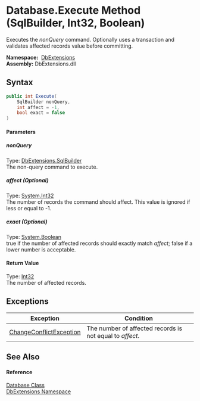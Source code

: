 Database.Execute Method (SqlBuilder, Int32, Boolean)
====================================================
Executes the *nonQuery* command. Optionally uses a transaction and validates affected records value before committing.

  **Namespace:**  [DbExtensions][1]  
  **Assembly:** DbExtensions.dll

Syntax
------

```csharp
public int Execute(
	SqlBuilder nonQuery,
	int affect = -1,
	bool exact = false
)
```

#### Parameters

##### *nonQuery*
Type: [DbExtensions.SqlBuilder][2]  
The non-query command to execute.

##### *affect* (Optional)
Type: [System.Int32][3]  
The number of records the command should affect. This value is ignored if less or equal to -1.

##### *exact* (Optional)
Type: [System.Boolean][4]  
true if the number of affected records should exactly match *affect*; false if a lower number is acceptable.

#### Return Value
Type: [Int32][3]  
The number of affected records.

Exceptions
----------

| Exception                    | Condition                                                |
| ---------------------------- | -------------------------------------------------------- |
| [ChangeConflictException][5] | The number of affected records is not equal to *affect*. |


See Also
--------

#### Reference
[Database Class][6]  
[DbExtensions Namespace][1]  

[1]: ../README.md
[2]: ../SqlBuilder/README.md
[3]: https://docs.microsoft.com/dotnet/api/system.int32
[4]: https://docs.microsoft.com/dotnet/api/system.boolean
[5]: ../ChangeConflictException/README.md
[6]: README.md